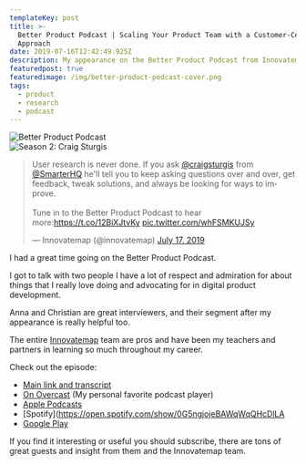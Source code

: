 ```yaml
---
templateKey: post
title: >-
  Better Product Podcast | Scaling Your Product Team with a Customer-Centric
  Approach
date: 2019-07-16T12:42:49.925Z
description: My appearance on the Better Product Podcast from Innovatemap
featuredpost: true
featuredimage: /img/better-product-podcast-cover.png
tags:
  - product
  - research
  - podcast
---
```


<div className="columns">
<div className="column"></div>
    <div className="column"><img alt="Better Product Podcast" src="https://craigsturgis.com/img/better-product-podcast-cover.png" /></div>
    <div className="column"><img alt="Season 2: Craig Sturgis" src="https://craigsturgis.com/img/better-product-craig-sturgis-episode-art.png" /></div>
    <div className="column"></div>
</div>

<div className="columns is-centered">
<div className="column is-half">
<blockquote class="twitter-tweet"><p lang="en" dir="ltr">User research is never done. If you ask <a href="https://twitter.com/craigsturgis?ref_src=twsrc%5Etfw">@craigsturgis</a> from <a href="https://twitter.com/SmarterHQ?ref_src=twsrc%5Etfw">@SmarterHQ</a> he&#39;ll tell you to keep asking questions over and over, get feedback, tweak solutions, and always be looking for ways to improve.<br><br>Tune in to the Better Product Podcast to hear more:<a href="https://t.co/12BiXJtvKy">https://t.co/12BiXJtvKy</a> <a href="https://t.co/whFSMKUJSy">pic.twitter.com/whFSMKUJSy</a></p>&mdash; Innovatemap (@innovatemap) <a href="https://twitter.com/innovatemap/status/1151559885374574592?ref_src=twsrc%5Etfw">July 17, 2019</a></blockquote> <script async src="https://platform.twitter.com/widgets.js" charset="utf-8"></script>
</div>
</div>

I had a great time going on the Better Product Podcast. 

I got to talk with two people I have a lot of respect and admiration for about things that I really love doing and advocating for in digital product development.

Anna and Christian are great interviewers, and their segment after my appearance is really helpful too.

The entire [Innovatemap](https://innovatemap.com/) team are pros and have been my teachers and partners in learning so much throughout my career.

Check out the episode:

* [Main link and transcript](https://innovatemap.com/podcast/scaling-your-product-team-with-a-customer-centric-approach/)
* [On Overcast](https://overcast.fm/+QtYTdI-Fk) (My personal favorite podcast player)
* [Apple Podcasts](https://itunes.apple.com/us/podcast/better-product/id1451869239)
* [Spotify](https://open.spotify.com/show/0G5ngjojeBAWqWqQHcDlLA
* [Google Play](https://play.google.com/music/m/Ivgqce5aechyvniugawrwqfhpxq?t=Better_Product)

If you find it interesting or useful you should subscribe, there are tons of great guests and insight from them and the Innovatemap team.
